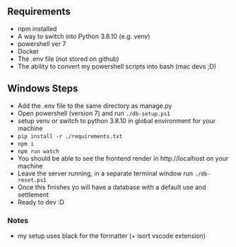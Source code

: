 ## Requirements
- npm installed
- A way to switch into Python 3.8.10 (e.g. venv)
- powershell ver 7
- Docker
- The .env file (not stored on github)
- The ability to convert my powershell scripts into bash (mac devs ;D)

## Windows Steps
- Add the .env file to the same directory as manage.py
- Open powershell (version 7) and run `./db-setup.ps1`
- setup venv or switch to python 3.8.10 in global environment for your machine
- `pip install -r ./requirements.txt`
- `npm i`
- `npm run watch`
- You should be able to see the frontend render in http://localhost on your machine
- Leave the server running, in a separate terminal window run `./db-reset.ps1`
- Once this finishes yo will have a database with a default use and settlement
- Ready to dev :D


### Notes
- my setup uses black for the formatter (+ isort vscode extension)